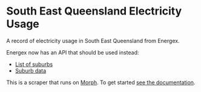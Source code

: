 # South East Queensland Electricity Usage

A record of electricity usage in South East Queensland from Energex.

Energex now has an API that should be used instead: 

- [List of suburbs](https://www.energex.com.au/api/outages/v0.3/suburb?council=&suburb=)
- [Suburb data](https://www.energex.com.au/api/outages/v0.3/search?suburb=<SUBURB_NAME>)

This is a scraper that runs on [Morph](https://morph.io). To get started [see the documentation](https://morph.io/documentation).